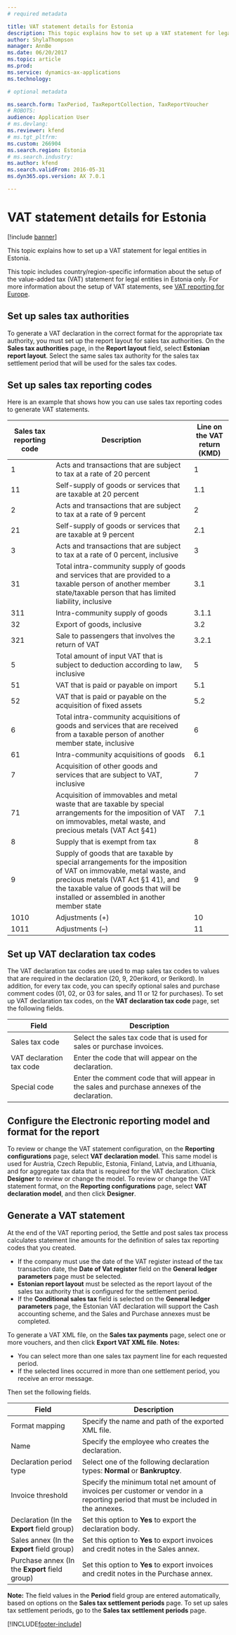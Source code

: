 ```yaml
---
# required metadata

title: VAT statement details for Estonia
description: This topic explains how to set up a VAT statement for legal entities in Estonia.
author: ShylaThompson
manager: AnnBe
ms.date: 06/20/2017
ms.topic: article
ms.prod: 
ms.service: dynamics-ax-applications
ms.technology: 

# optional metadata

ms.search.form: TaxPeriod, TaxReportCollection, TaxReportVoucher
# ROBOTS: 
audience: Application User
# ms.devlang: 
ms.reviewer: kfend
# ms.tgt_pltfrm: 
ms.custom: 266904
ms.search.region: Estonia
# ms.search.industry: 
ms.author: kfend
ms.search.validFrom: 2016-05-31
ms.dyn365.ops.version: AX 7.0.1

---
```


# VAT statement details for Estonia

[!include [banner](../includes/banner.md)]

This topic explains how to set up a VAT statement for legal entities in Estonia.

This topic includes country/region-specific information about the setup of the value-added tax (VAT) statement for legal entities in Estonia only. For more information about the setup of VAT statements, see [VAT reporting for Europe](emea-vat-reporting.md).

## Set up sales tax authorities
To generate a VAT declaration in the correct format for the appropriate tax authority, you must set up the report layout for sales tax authorities. On the **Sales tax authorities** page, in the **Report layout** field, select **Estonian report layout**. Select the same sales tax authority for the sales tax settlement period that will be used for the sales tax codes.

## Set up sales tax reporting codes
Here is an example that shows how you can use sales tax reporting codes to generate VAT statements.

| Sales tax reporting code | Description                                                                                                                                                                                                                                   | Line on the VAT return (KMD) |
|--------------------------|-----------------------------------------------------------------------------------------------------------------------------------------------------------------------------------------------------------------------------------------------|------------------------------|
| 1                        | Acts and transactions that are subject to tax at a rate of 20 percent                                                                                                                                                                         | 1                            |
| 11                       | Self-supply of goods or services that are taxable at 20 percent                                                                                                                                                                               | 1.1                          |
| 2                        | Acts and transactions that are subject to tax at a rate of 9 percent                                                                                                                                                                          | 2                            |
| 21                       | Self-supply of goods or services that are taxable at 9 percent                                                                                                                                                                                | 2.1                          |
| 3                        | Acts and transactions that are subject to tax at a rate of 0 percent, inclusive                                                                                                                                                               | 3                            |
| 31                       | Total intra-community supply of goods and services that are provided to a taxable person of another member state/taxable person that has limited liability, inclusive                                                                         | 3.1                          |
| 311                      | Intra-community supply of goods                                                                                                                                                                                                               | 3.1.1                        |
| 32                       | Export of goods, inclusive                                                                                                                                                                                                                    | 3.2                          |
| 321                      | Sale to passengers that involves the return of VAT                                                                                                                                                                                            | 3.2.1                        |
| 5                        | Total amount of input VAT that is subject to deduction according to law, inclusive                                                                                                                                                            | 5                            |
| 51                       | VAT that is paid or payable on import                                                                                                                                                                                                         | 5.1                          |
| 52                       | VAT that is paid or payable on the acquisition of fixed assets                                                                                                                                                                                | 5.2                          |
| 6                        | Total intra-community acquisitions of goods and services that are received from a taxable person of another member state, inclusive                                                                                                           | 6                            |
| 61                       | Intra-community acquisitions of goods                                                                                                                                                                                                         | 6.1                          |
| 7                        | Acquisition of other goods and services that are subject to VAT, inclusive                                                                                                                                                                    | 7                            |
| 71                       | Acquisition of immovables and metal waste that are taxable by special arrangements for the imposition of VAT on immovables, metal waste, and precious metals (VAT Act §41)                                                                    | 7.1                          |
| 8                        | Supply that is exempt from tax                                                                                                                                                                                                                | 8                            |
| 9                        | Supply of goods that are taxable by special arrangements for the imposition of VAT on immovable, metal waste, and precious metals (VAT Act §1 41), and the taxable value of goods that will be installed or assembled in another member state | 9                            |
| 1010                     | Adjustments (+)                                                                                                                                                                                                                               | 10                           |
| 1011                     | Adjustments (–)                                                                                                                                                                                                                               | 11                           |

## Set up VAT declaration tax codes
The VAT declaration tax codes are used to map sales tax codes to values that are required in the declaration (20, 9, 20erikord, or 9erikord). In addition, for every tax code, you can specify optional sales and purchase comment codes (01, 02, or 03 for sales, and 11 or 12 for purchases). To set up VAT declaration tax codes, on the **VAT declaration tax code** page, set the following fields.

| Field                    | Description                                                                                   |
|--------------------------|-----------------------------------------------------------------------------------------------|
| Sales tax code           | Select the sales tax code that is used for sales or purchase invoices.                        |
| VAT declaration tax code | Enter the code that will appear on the declaration.                                           |
| Special code             | Enter the comment code that will appear in the sales and purchase annexes of the declaration. |

## Configure the Electronic reporting model and format for the report
To review or change the VAT statement configuration, on the **Reporting configurations** page, select **VAT declaration model**. This same model is used for Austria, Czech Republic, Estonia, Finland, Latvia, and Lithuania, and for aggregate tax data that is required for the VAT declaration. Click **Designer** to review or change the model. To review or change the VAT statement format, on the **Reporting configurations** page, select **VAT declaration model**, and then click **Designer**.

## Generate a VAT statement
At the end of the VAT reporting period, the Settle and post sales tax process calculates statement line amounts for the definition of sales tax reporting codes that you created.

-   If the company must use the date of the VAT register instead of the tax transaction date, the **Date of Vat register** field on the **General ledger parameters** page must be selected.
-   **Estonian report layout** must be selected as the report layout of the sales tax authority that is configured for the settlement period.
-   If the **Conditional sales tax** field is selected on the **General ledger parameters** page, the Estonian VAT declaration will support the Cash accounting scheme, and the Sales and Purchase annexes must be completed.

To generate a VAT XML file, on the **Sales tax payments** page, select one or more vouchers, and then click **Export VAT XML file**. **Notes:**

-   You can select more than one sales tax payment line for each requested period.
-   If the selected lines occurred in more than one settlement period, you receive an error message.

Then set the following fields.

| Field                                          | Description                                                                                                                         |
|------------------------------------------------|-------------------------------------------------------------------------------------------------------------------------------------|
| Format mapping                                 | Specify the name and path of the exported XML file.                                                                                 |
| Name                                           | Specify the employee who creates the declaration.                                                                                   |
| Declaration period type                        | Select one of the following declaration types: **Normal** or **Bankruptcy**.                                                        |
| Invoice threshold                              | Specify the minimum total net amount of invoices per customer or vendor in a reporting period that must be included in the annexes. |
| Declaration (In the **Export** field group)    | Set this option to **Yes** to export the declaration body.                                                                          |
| Sales annex (In the **Export** field group)    | Set this option to **Yes** to export invoices and credit notes in the Sales annex.                                                  |
| Purchase annex (In the **Export** field group) | Set this option to **Yes** to export invoices and credit notes in the Purchase annex.                                               |

**Note:** The field values in the **Period** field group are entered automatically, based on options on the **Sales tax settlement periods** page. To set up sales tax settlement periods, go to the **Sales tax settlement periods** page.





[!INCLUDE[footer-include](../../includes/footer-banner.md)]